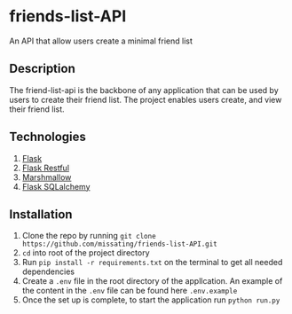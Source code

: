 # friends-list-API

An API that allow users create a minimal friend list

## Description

The friend-list-api is the backbone of any application that can be used by users to create their friend list. The project enables users create, and view their friend list.

## Technologies 

1. [Flask](http://flask.pocoo.org/)
1. [Flask Restful](https://flask-restful.readthedocs.io/en/latest/)
1. [Marshmallow](https://marshmallow.readthedocs.io/en/3.0/)
1. [Flask SQLalchemy](https://flask-sqlalchemy.palletsprojects.com/en/2.x/)


## Installation

1. Clone the repo by running `git clone https://github.com/missating/friends-list-API.git`
3. `cd` into root of the project directory
4. Run `pip install -r requirements.txt` on the terminal to get all needed dependencies
5. Create a `.env` file in the root directory of the appllcation. An example of the content in the `.env` file can be found here `.env.example`
6. Once the set up is complete, to start the application run `python run.py`
